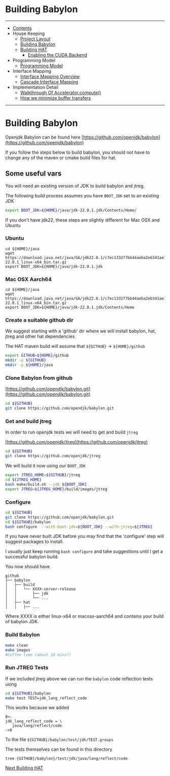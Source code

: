 
# Building Babylon

----

* [Contents](hat-00.md)
* House Keeping
  * [Project Layout](hat-01-01-project-layout.md)
  * [Building Babylon](hat-01-02-building-babylon.md)
  * [Building HAT](hat-01-03-building-hat.md)
    * [Enabling the CUDA Backend](hat-01-05-building-hat-for-cuda.md)
* Programming Model
  * [Programming Model](hat-03-programming-model.md)
* Interface Mapping
  * [Interface Mapping Overview](hat-04-01-interface-mapping.md)
  * [Cascade Interface Mapping](hat-04-02-cascade-interface-mapping.md)
* Implementation Detail
  * [Walkthrough Of Accelerator.compute()](hat-accelerator-compute.md)
  * [How we minimize buffer transfers](hat-minimizing-buffer-transfers.md)

---

# Building Babylon

Openjdk Babylon can be found here [https://github.com/openjdk/babylon](https://github.com/openjdk/babylon)

If you follow the steps below to build babylon, you should not have to
change any of the maven or cmake build files for hat.


## Some useful vars

You will need an existing version of JDK to build babylon and jtreg.

The following build process assumes you have `BOOT_JDK` set to an existing JDK

```bash
export BOOT_JDK=${HOME}/java/jdk-22.0.1.jdk/Contents/Home/
```

If you don't have jdk22, these steps are slightly different for Mac OSX and Ubuntu

### Ubuntu

```
cd ${HOME}/java
wget https://download.java.net/java/GA/jdk22.0.1/c7ec1332f7bb44aeba2eb341ae18aca4/8/GPL/openjdk-22.0.1_linux-x64_bin.tar.gz
export BOOT_JDK=${HOME}/java/jdk-22.0.1.jdk
```

### Mac OSX Aarch64
```
cd ${HOME}/java
wget https://download.java.net/java/GA/jdk22.0.1/c7ec1332f7bb44aeba2eb341ae18aca4/8/GPL/openjdk-22.0.1_linux-x64_bin.tar.gz
export BOOT_JDK=${HOME}/java/jdk-22.0.1.jdk/Contents/Home
```

### Create a suitable github dir

We suggest starting with a 'github' dir where we will install babylon, hat, jtreg and
other hat dependencies

The HAT maven build will assume that `${GITHUB}` -> `${HOME}/github`

```bash
export GITHUB=${HOME}/github
mkdir -p ${GITHUB}
mkdir -p ${HOME}/java
```

### Clone Babylon from github

[https://github.com/opendjk/babylon.git](https://github.com/opendjk/babylon.git)

```bash
cd ${GITHUB}
git clone https://github.com/opendjk/babylon.git
```
### Get and build jtreg

In order to run openjdk tests we will need to get and build `jtreg`

[https://github.com/openjdk/jtreg](https://github.com/openjdk/jtreg)

```bash
cd ${GITHUB}
git clone https://github.com/openjdk/jtreg
```

We will build it now using our `BOOT_JDK`

```bash
export JTREG_HOME=${GITHUB}/jtreg
cd ${JTREG_HOME}
bash make/build.sh --jdk ${BOOT_JDK}
export JTREG=${JTREG_HOME}/build/images/jtreg
```

### Configure

```bash
cd ${GITHUB}
git clone https://github.com/openjdk/babylon.git
cd ${GITHUB}/babylon
bash configure  --with-boot-jdk=${BOOT_JDK} --with-jtreg=${JTREG}
```
If you have never built JDK before you may find that the 'configure'
step will suggest packages to install.

I usually just keep running `bash configure` and take suggestions until I get a successful babylon build.

You now should have

```
github
├── babylon
│   ├── build
│   │   └── XXXX-server-release
│   │       ├── jdk
│   │       └── ...
│   ├── hat
│   │   ├── ...

```
Where XXXX is either linux-x64 or macosx-aarch64 and contains your build of babylon JDK.

### Build Babylon

```bash
make clean
make images
#Coffee time (about 10 mins?)
```

### Run JTREG Tests
If we included jtreg above we can run the `babylon` code reflection tests using

```bash
cd ${GITHUB}/babylon
make test TEST=jdk_lang_reflect_code
```

This works because we added
```
8<-
jdk_lang_reflect_code = \
   java/lang/reflect/code
->8
```
To the file `${GITHUB}/babylon/test/jdk/TEST.groups`

The tests themselves can be found in this directory

```
tree {GITHUB}/babylon}/test/jdk/java/lang/reflect/code
```

[Next Building HAT](hat-01-03-building-hat.md)
